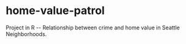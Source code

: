 # home-value-patrol
Project in R -- Relationship between crime and home value in Seattle Neighborhoods.
